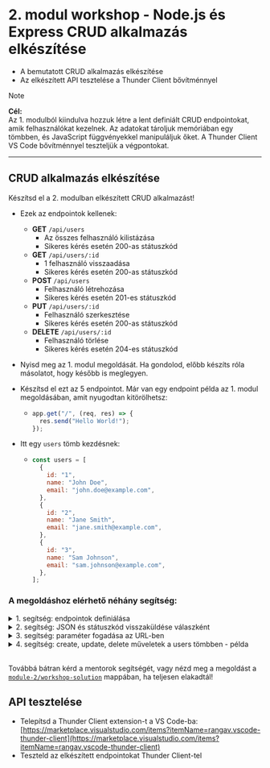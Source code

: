 # 2. modul workshop - Node.js és Express CRUD alkalmazás elkészítése

- A bemutatott CRUD alkalmazás elkészítése
- Az elkészített API tesztelése a Thunder Client bővítménnyel

> [!NOTE]  
> **Cél:**  
> Az 1. modulból kiindulva hozzuk létre a lent definiált CRUD endpointokat, amik felhasználókat kezelnek. Az adatokat tároljuk memóriában egy tömbben, és JavaScript függvényekkel manipuláljuk őket. A Thunder Client VS Code bővítménnyel teszteljük a végpontokat.

<hr />

## CRUD alkalmazás elkészítése

Készítsd el a 2. modulban elkészített CRUD alkalmazást!

- Ezek az endpointok kellenek:

  - **GET** `/api/users`
    - Az összes felhasználó kilistázása
    - Sikeres kérés esetén 200-as státuszkód
  - **GET** `/api/users/:id`
    - 1 felhasználó visszaadása
    - Sikeres kérés esetén 200-as státuszkód
  - **POST** `/api/users`
    - Felhasználó létrehozása
    - Sikeres kérés esetén 201-es státuszkód
  - **PUT** `/api/users/:id`
    - Felhasználó szerkesztése
    - Sikeres kérés esetén 200-as státuszkód
  - **DELETE** `/api/users/:id`
    - Felhasználó törlése
    - Sikeres kérés esetén 204-es státuszkód

- Nyisd meg az 1. modul megoldását. Ha gondolod, előbb készíts róla másolatot, hogy később is meglegyen.
- Készítsd el ezt az 5 endpointot. Már van egy endpoint példa az 1. modul megoldásában, amit nyugodtan kitörölhetsz:

  - ```js
    app.get("/", (req, res) => {
      res.send("Hello World!");
    });
    ```

- Itt egy `users` tömb kezdésnek:

  - ```js
    const users = [
      {
        id: "1",
        name: "John Doe",
        email: "john.doe@example.com",
      },
      {
        id: "2",
        name: "Jane Smith",
        email: "jane.smith@example.com",
      },
      {
        id: "3",
        name: "Sam Johnson",
        email: "sam.johnson@example.com",
      },
    ];
    ```

### A megoldáshoz elérhető néhány segítség:

<details>
<summary>1. segítség: endpointok definiálása</summary>

```js
// GET
app.get("/", (req, res) => {});

// POST
app.post("/", (req, res) => {});

// PUT
app.put("/", (req, res) => {});

// DELETE
app.dELETE("/", (req, res) => {});
```

</details>

<details>
<summary>2. segítség: JSON és státuszkód visszaküldése válaszként</summary>

```js
// Csak JSON:
res.json(xxx);

// JSON és státuszkód:
res.status(201).json(xxx);

// Csak státuszkód:
res.sendStatus(204);
```

</details>

<details>
<summary>3. segítség: paraméter fogadása az URL-ben</summary>

```js
app.get("/api/users/:id", (req, res) => {
  const id = req.params.id; // Az URL-ben a :id mint név és ez a név megegyezik
});

// Másik példa:
app.get("/api/users/:slug", (req, res) => {
  const slug = req.params.slug;
});
```

</details>

<details>
<summary>4. segítség: create, update, delete műveletek a users tömbben - példa</summary>

```js
// create:
users.push({
  name: "Teszt Elek",
  email: "teszti@example.com",
  id: crypto.randomUUID(),
});

// update:
const id = 1;
const updatedUser = {
  id,
  name: "Teszt Elek",
  email: "teszti@example.com",
};
users = users.map((u) => (u.id === id ? updatedUser : u));

// delete
const id = 1;
users = users.filter((x) => x.id !== id);
```

</details>

<br />

Továbbá bátran kérd a mentorok segítségét, vagy nézd meg a megoldást a [`module-2/workshop-solution`](./workshop-solution) mappában, ha teljesen elakadtál!

## API tesztelése

- Telepítsd a Thunder Client extension-t a VS Code-ba: [https://marketplace.visualstudio.com/items?itemName=rangav.vscode-thunder-client](https://marketplace.visualstudio.com/items?itemName=rangav.vscode-thunder-client)
- Teszteld az elkészített endpointokat Thunder Client-tel
